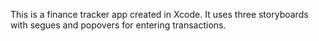 This is a finance tracker app created in Xcode. It uses three storyboards with segues and popovers for entering transactions.
